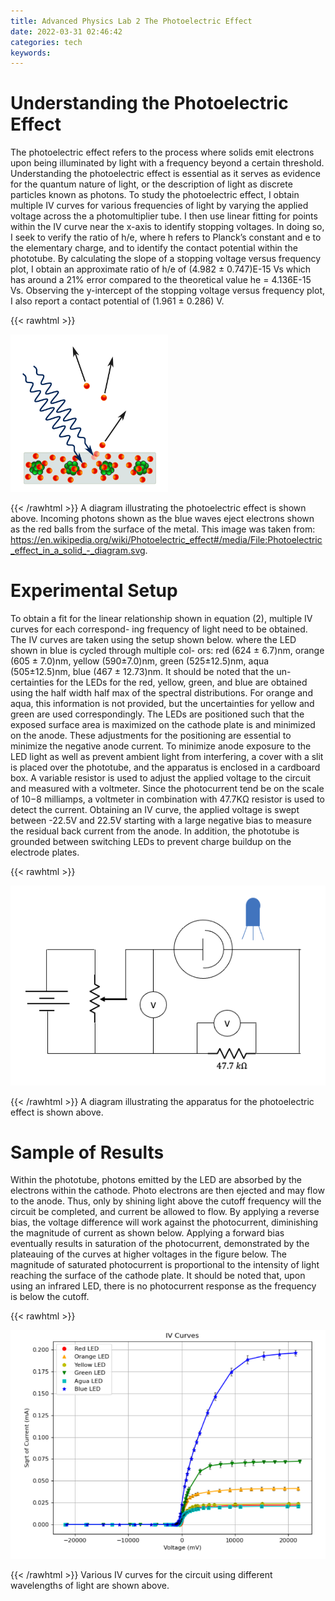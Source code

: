 ```yaml
---
title: Advanced Physics Lab 2 The Photoelectric Effect
date: 2022-03-31 02:46:42
categories: tech
keywords:
---
```


# Understanding the Photoelectric Effect

The photoelectric effect refers to the process where solids emit electrons upon being illuminated by light with a frequency beyond a certain threshold. Understanding the photoelectric effect is essential as it serves as evidence for the quantum nature of light, or the description of light as discrete particles known as photons. To study the photoelectric effect, I obtain multiple IV curves for various frequencies of light by varying the applied voltage across the a photomultiplier tube. I then use linear fitting for points within the IV curve near the x-axis to identify stopping voltages. In doing so, I seek to verify the ratio of h/e, where h refers to Planck’s constant and e to the elementary charge, and to identify the contact potential within the phototube. By calculating the slope of a stopping voltage versus frequency plot, I obtain an approximate ratio of h/e of (4.982 ± 0.747)E-15 Vs which has around a 21% error compared to the theoretical value he = 4.136E-15 Vs. Observing the y-intercept of the stopping voltage versus frequency plot, I also report a contact potential of (1.961 ± 0.286) V.

{{< rawhtml >}}

<img src="photoelectric.jpg"
     style="max-width: 50%;" />

{{< /rawhtml >}}
A diagram illustrating the photoelectric effect is shown above. Incoming photons shown as the blue waves eject electrons shown as the red balls from the surface of the metal. This image was taken from: https://en.wikipedia.org/wiki/Photoelectric_effect#/media/File:Photoelectric_effect_in_a_solid_-_diagram.svg.

# Experimental Setup

To obtain a fit for the linear relationship shown in equation (2), multiple IV curves for each correspond- ing frequency of light need to be obtained. The IV curves are taken using the setup shown below. where
the LED shown in blue is cycled through multiple col- ors: red (624 ± 6.7)nm, orange (605 ± 7.0)nm, yellow (590±7.0)nm, green (525±12.5)nm, aqua (505±12.5)nm, blue (467 ± 12.73)nm. It should be noted that the un- certainties for the LEDs for the red, yellow, green, and blue are obtained using the half width half max of the spectral distributions. For orange and aqua, this information is not provided, but the uncertainties for yellow and green are used correspondingly. The LEDs are positioned such that the exposed surface area is maximized on the cathode plate is and minimized on the anode. These adjustments for the positioning are essential to minimize the negative anode current. To minimize anode exposure to the LED light as well as prevent ambient light from interfering, a cover with a slit is placed over the phototube, and the apparatus is enclosed in a cardboard box. A variable resistor is used to adjust the applied voltage to the circuit and measured with a voltmeter. Since the photocurrent tend be on the scale of 10−8 milliamps, a voltmeter in combination with 47.7KΩ resistor is used to detect the current. Obtaining an IV curve, the applied voltage is swept between -22.5V and 22.5V starting with a large negative bias to measure the residual back current from the anode. In addition, the phototube is grounded between switching LEDs to prevent charge buildup on the electrode plates.

{{< rawhtml >}}

<img src="img.jpg"
     style="max-width: 100%;" />

{{< /rawhtml >}}
A diagram illustrating the apparatus for the photoelectric effect is shown above.

# Sample of Results

Within the phototube, photons emitted by the LED are absorbed by the electrons within the cathode. Photo electrons are then ejected and may flow to the anode. Thus, only by shining light above the cutoff frequency will the circuit be completed, and current be allowed to flow. By applying a reverse bias, the voltage difference will work against the photocurrent, diminishing the magnitude of current as shown below. Applying a forward bias eventually results in saturation of the photocurrent, demonstrated by the plateauing of the curves at higher voltages in the figure below. The magnitude of saturated photocurrent is proportional to the intensity of light reaching the surface of the cathode plate. It should be noted that, upon using an infrared LED, there is no photocurrent response as the frequency is below the cutoff.

{{< rawhtml >}}

<img src="curves.jpg"
     style="max-width: 100%;" />

{{< /rawhtml >}}
Various IV curves for the circuit using different wavelengths of light are shown above.
